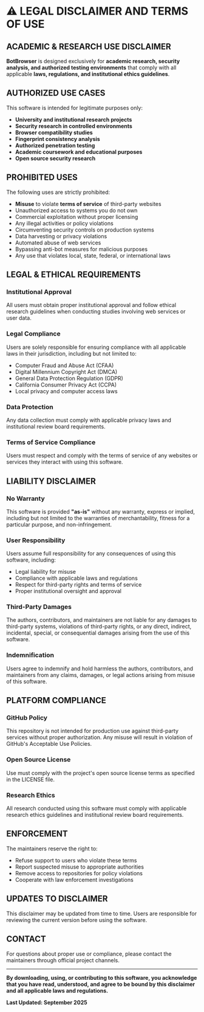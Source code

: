 # ⚠️ LEGAL DISCLAIMER AND TERMS OF USE

## ACADEMIC & RESEARCH USE DISCLAIMER

**BotBrowser** is designed exclusively for **academic research, security analysis, and authorized testing environments** that comply with all applicable **laws, regulations, and institutional ethics guidelines**.

## AUTHORIZED USE CASES

This software is intended for legitimate purposes only:

- **University and institutional research projects**
- **Security research in controlled environments**
- **Browser compatibility studies**
- **Fingerprint consistency analysis**
- **Authorized penetration testing**
- **Academic coursework and educational purposes**
- **Open source security research**

## PROHIBITED USES

The following uses are strictly prohibited:

- **Misuse** to violate **terms of service** of third-party websites
- Unauthorized access to systems you do not own
- Commercial exploitation without proper licensing
- Any illegal activities or policy violations
- Circumventing security controls on production systems
- Data harvesting or privacy violations
- Automated abuse of web services
- Bypassing anti-bot measures for malicious purposes
- Any use that violates local, state, federal, or international laws

## LEGAL & ETHICAL REQUIREMENTS

### Institutional Approval
All users must obtain proper institutional approval and follow ethical research guidelines when conducting studies involving web services or user data.

### Legal Compliance
Users are solely responsible for ensuring compliance with all applicable laws in their jurisdiction, including but not limited to:
- Computer Fraud and Abuse Act (CFAA)
- Digital Millennium Copyright Act (DMCA)
- General Data Protection Regulation (GDPR)
- California Consumer Privacy Act (CCPA)
- Local privacy and computer access laws

### Data Protection
Any data collection must comply with applicable privacy laws and institutional review board requirements.

### Terms of Service Compliance
Users must respect and comply with the terms of service of any websites or services they interact with using this software.

## LIABILITY DISCLAIMER

### No Warranty
This software is provided **"as-is"** without any warranty, express or implied, including but not limited to the warranties of merchantability, fitness for a particular purpose, and non-infringement.

### User Responsibility
Users assume full responsibility for any consequences of using this software, including:
- Legal liability for misuse
- Compliance with applicable laws and regulations
- Respect for third-party rights and terms of service
- Proper institutional oversight and approval

### Third-Party Damages
The authors, contributors, and maintainers are not liable for any damages to third-party systems, violations of third-party rights, or any direct, indirect, incidental, special, or consequential damages arising from the use of this software.

### Indemnification
Users agree to indemnify and hold harmless the authors, contributors, and maintainers from any claims, damages, or legal actions arising from misuse of this software.

## PLATFORM COMPLIANCE

### GitHub Policy
This repository is not intended for production use against third-party services without proper authorization. Any misuse will result in violation of GitHub's Acceptable Use Policies.

### Open Source License
Use must comply with the project's open source license terms as specified in the LICENSE file.

### Research Ethics
All research conducted using this software must comply with applicable research ethics guidelines and institutional review board requirements.

## ENFORCEMENT

The maintainers reserve the right to:
- Refuse support to users who violate these terms
- Report suspected misuse to appropriate authorities
- Remove access to repositories for policy violations
- Cooperate with law enforcement investigations

## UPDATES TO DISCLAIMER

This disclaimer may be updated from time to time. Users are responsible for reviewing the current version before using the software.

## CONTACT

For questions about proper use or compliance, please contact the maintainers through official project channels.

---

**By downloading, using, or contributing to this software, you acknowledge that you have read, understood, and agree to be bound by this disclaimer and all applicable laws and regulations.**

**Last Updated: September 2025**